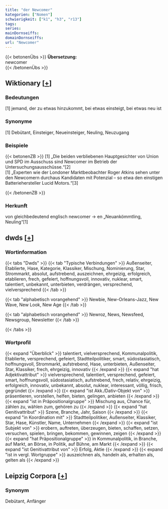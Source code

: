 ```yaml
---
title: "der Newcomer"
kategorien: ["Nomen"]
schwierigkeit: ["k1", "h3", "r13"]
tags:
series:
mainDornseiffs:
domainDornseiffs:
url: "Newcomer"
---
```


{{< betonenÜbs >}}
**Übersetzung:**  
newcomer  
{{< /betonenÜbs >}}

## Wiktionary [[+](https://de.wiktionary.org/wiki/Newcomer)]

### Bedeutungen
[1] jemand, der zu etwas hinzukommt, bei etwas einsteigt, bei etwas neu ist  

### Synonyme
[1] Debütant, Einsteiger, Neueinsteiger, Neuling, Neuzugang  

### Beispiele
{{< betonenZB >}}
[1] „Die beiden verbliebenen Hauptgesichter von Union und SPD im Ausschuss sind Newcomer im Betrieb der Untersuchungsausschüsse.“[2]  
[1] „Experten wie der Londoner Marktbeobachter Roger Atkins sehen unter den Newcomern durchaus Kandidaten mit Potenzial – so etwa den einstigen Batteriehersteller Lucid Motors.“[3]  

{{< /betonenZB >}}
### Herkunft
von gleichbedeutend englisch newcomer → en „Neuankömmtling, Neuling“[1]  



## dwds [[+](https://www.dwds.de/wb/Newcomer)]

### Wortinformation
{{< tabs "Dwds" >}}
{{< tab "Typische Verbindungen" >}}
Außenseiter, Etablierte, Hase, Kategorie, Klassiker, Mischung, Nominierung, Star, Strommarkt, absolut, aufstrebend, auszeichnen, ehrgeizig, erfolgreich, etablieren, frech, gefeiert, hoffnungsvoll, innovativ, nuklear, smart, talentiert, unbekannt, unterbieten, verdrängen, versprechend, vielversprechend
{{< /tab >}}

{{< tab "alphabetisch vorangehend" >}}
Newbie, New-Orleans-Jazz, New Wave, New Look, New Age
{{< /tab >}}

{{< tab "alphabetisch vorangehend" >}}
Newroz, News, Newsfeed, Newsgroup, Newsletter
{{< /tab >}}

{{< /tabs >}}

### Wortprofil
{{< expand "Überblick" >}} talentiert, vielversprechend, Kommunalpolitik, Etablierte, versprechend, gefeiert, Stadtteilpolitiker, smart, südostasiatisch, hoffnungsvoll, Strommarkt, aufstrebend, Hase, unterbieten, Außenseiter, Star, Klassiker, frech, ehrgeizig, innovativ {{< /expand >}}
{{< expand "hat Adjektivattribut" >}} vielversprechend, talentiert, versprechend, gefeiert, smart, hoffnungsvoll, südostasiatisch, aufstrebend, frech, relativ, ehrgeizig, erfolgreich, innovativ, unbekannt, absolut, nuklear, interessant, völlig, frisch, gegründet {{< /expand >}}
{{< expand "ist Akk./Dativ-Objekt von" >}} präsentieren, vorstellen, helfen, bieten, gelingen, anbieten {{< /expand >}}
{{< expand "ist in Präpositionalgruppe" >}} Mischung aus, Chance für, zählen zu, wählen zum, gehören zu {{< /expand >}}
{{< expand "hat Genitivattribut" >}} Szene, Branche, Jahr, Saison {{< /expand >}}
{{< expand "in Koordination mit" >}} Stadtteilpolitiker, Außenseiter, Klassiker, Star, Hase, Künstler, Name, Unternehmen {{< /expand >}}
{{< expand "ist Subjekt von" >}} erobern, auftreten, überzeugen, bieten, schaffen, setzen, versuchen, spielen, bringen, bekommen, gewinnen, zeigen {{< /expand >}}
{{< expand "hat Präpositionalgruppe" >}} in Kommunalpolitik, in Branche, auf Markt, an Börse, in Politik, auf Bühne, am Markt {{< /expand >}}
{{< expand "ist Genitivattribut von" >}} Erfolg, Aktie {{< /expand >}}
{{< expand "ist in vergl. Wortgruppe" >}} auszeichnen als, handeln als, erhalten als, gelten als {{< /expand >}}

## Leipzig Corpora [[+](https://corpora.uni-leipzig.de/en/res?word=Newcomer&corpusId=deu_newscrawl-public_2018)]


### Synonym
Debütant, Anfänger

